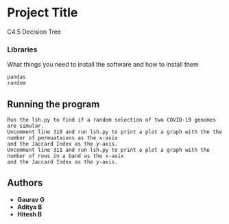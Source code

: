 # Project Title

C4.5 Decision Tree


### Libraries

What things you need to install the software and how to install them

```
pandas
random
```


## Running the program 


```
Run the lsh.py to find if a random selection of two COVID-19 genomes are simular.
Uncomment line 310 and run lsh.py to print a plot a graph with the the number of permuataions as the x-axix
and the Jaccard Index as the y-axis.  
Uncomment line 311 and run lsh.py to print a plot a graph with the number of rows in a band as the x-axix
and the Jaccard Index as the y-axis.  
```



## Authors

* **Gaurav G** 
* **Aditya B** 
* **Hitesh B** 



